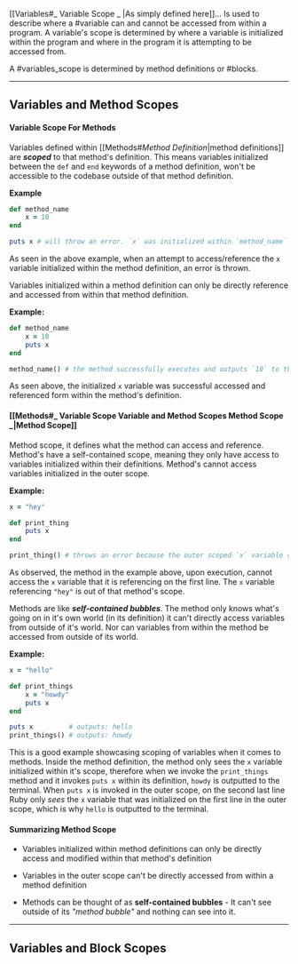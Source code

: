 [[Variables#_ Variable Scope _ |As simply defined here]]... Is used to describe where a #variable can and cannot be accessed from within a program. A variable's scope is determined by where a variable is initialized within the program and where in the program it is attempting to be accessed from.

A #variables_scope is determined by method definitions or #blocks. 

---

## Variables and Method Scopes

#### Variable Scope For Methods

Variables defined within [[Methods#_Method Definition_|method definitions]] are ***scoped*** to that method's definition. This means variables initialized between the `def` and `end` keywords of a method definition, won't be accessible to the codebase outside of that method definition.

**Example**
```ruby
def method_name
	x = 10
end 

puts x # will throw an error. `x` was initialized within `method_name`'s definition, meaning we can't access it from outside of that definition
``` 

As seen in the above example, when an attempt to access/reference the `x` variable initialized within the method definition, an error is thrown.

Variables initialized within a method definition can only be directly reference and accessed from within that method definition.

**Example:**
```ruby
def method_name
	x = 10
	puts x
end 

method_name() # the method successfully executes and outputs `10` to the terminal via the `puts` method
```
As seen above, the initialized `x` variable was successful accessed and referenced form within the method's definition.

#### [[Methods#_ Variable Scope Variable and Method Scopes Method Scope _|Method Scope]]

Method scope, it defines what the method can access and reference. Method's have a self-contained scope, meaning they only have access to variables initialized within their definitions. 
Method's cannot access variables initialized in the outer scope.

**Example:**
```ruby
x = "hey"

def print_thing
	puts x
end 

print_thing() # throws an error because the outer scoped `x` variable can't be accessed from within the method's definition
```
As observed, the method in the example above, upon execution, cannot access the `x` variable that it is referencing on the first line. The `x` variable referencing `"hey"` is out of that method's scope.

Methods are like ***self-contained bubbles***. The method only knows what's going on in it's own world (in its definition) it can't directly access variables from outside of it's world. Nor can variables from within the method be accessed from outside of its world.

**Example:**
```ruby
x = "hello"

def print_things
	x = "howdy"
	puts x
end

puts x         # outputs: hello
print_things() # outputs: howdy
```
This is a good example showcasing scoping of variables when it comes to methods.
Inside the method definition, the method only sees the `x` variable initialized within it's scope, therefore when we invoke the `print_things` method and it invokes `puts x` within its definition, `howdy` is outputted to the terminal. When `puts x` is invoked in the outer scope, on the second last line Ruby only _sees_ the `x` variable that was initialized on the first line in the outer scope, which is why `hello` is outputted to the terminal.

#### Summarizing Method Scope
- Variables initialized within method definitions can only be directly access and modified within that method's definition

- Variables in the outer scope can't be directly accessed from within a method definition

- Methods can be thought of as **self-contained bubbles** - It can't see outside of its _"method bubble"_ and nothing can see into it.
---

## Variables and Block Scopes